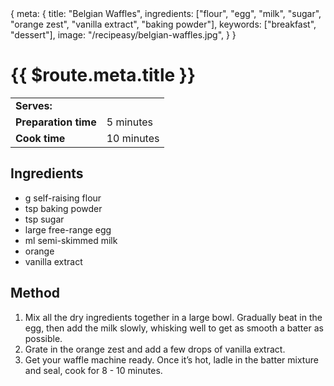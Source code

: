 <route>
{
  meta: {
    title: "Belgian Waffles",
    ingredients: ["flour", "egg", "milk", "sugar", "orange zest", "vanilla extract", "baking powder"],
    keywords: ["breakfast", "dessert"],
    image: "/recipeasy/belgian-waffles.jpg",
  }
}
</route>

<RecipeLayout :serves="3">

# {{ $route.meta.title }}

|                      |                 |
| -------------------- | --------------- |
| **Serves:**          | <ServesInput /> |
| **Preparation time** | 5 minutes       |
| **Cook time**        | 10 minutes      |

## Ingredients

-   <IngredientQuantity :quantity="150" />g self-raising flour
-   <IngredientQuantity :quantity="1" /> tsp baking powder
-   <IngredientQuantity :quantity="1" /> tsp sugar
-   <IngredientQuantity :quantity="1" /> large free-range egg
-   <IngredientQuantity :quantity="240" />ml semi-skimmed milk
-   <IngredientQuantity :quantity="1" /> orange
-   vanilla extract

## Method

1. Mix all the dry ingredients together in a large bowl. Gradually beat in the egg, then add the milk slowly, whisking well to get as smooth a batter as possible.
2. Grate in the orange zest and add a few drops of vanilla extract.
3. Get your waffle machine ready. Once it’s hot, ladle in the batter mixture and seal, cook for 8 - 10 minutes.

</RecipeLayout>
